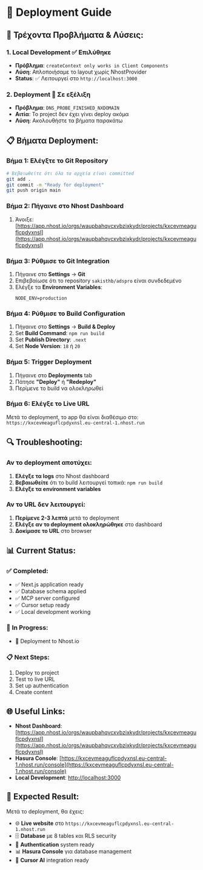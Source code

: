 # 🚀 Deployment Guide

## 🔧 **Τρέχοντα Προβλήματα & Λύσεις:**

### 1. **Local Development** ✅ Επιλύθηκε
- **Πρόβλημα**: `createContext only works in Client Components`
- **Λύση**: Απλοποιήσαμε το layout χωρίς NhostProvider
- **Status**: ✅ Λειτουργεί στο `http://localhost:3000`

### 2. **Deployment** 🔄 Σε εξέλιξη
- **Πρόβλημα**: `DNS_PROBE_FINISHED_NXDOMAIN`
- **Αιτία**: Το project δεν έχει γίνει deploy ακόμα
- **Λύση**: Ακολουθήστε τα βήματα παρακάτω

## 📋 **Βήματα Deployment:**

### Βήμα 1: Ελέγξτε το Git Repository
```bash
# Βεβαιωθείτε ότι όλα τα αρχεία είναι committed
git add .
git commit -m "Ready for deployment"
git push origin main
```

### Βήμα 2: Πήγαινε στο Nhost Dashboard
1. Άνοιξε: [https://app.nhost.io/orgs/waupbahqvcxvbzixkydr/projects/kxcevmeaguflcpdyxnsl](https://app.nhost.io/orgs/waupbahqvcxvbzixkydr/projects/kxcevmeaguflcpdyxnsl)

### Βήμα 3: Ρύθμισε το Git Integration
1. Πήγαινε στο **Settings** → **Git**
2. Επιβεβαίωσε ότι το repository `sakisthb/adspro` είναι συνδεδεμένο
3. Ελέγξε τα **Environment Variables**:
   ```
   NODE_ENV=production
   ```

### Βήμα 4: Ρύθμισε το Build Configuration
1. Πήγαινε στο **Settings** → **Build & Deploy**
2. Set **Build Command**: `npm run build`
3. Set **Publish Directory**: `.next`
4. Set **Node Version**: `18` ή `20`

### Βήμα 5: Trigger Deployment
1. Πήγαινε στο **Deployments** tab
2. Πάτησε **"Deploy"** ή **"Redeploy"**
3. Περίμενε το build να ολοκληρωθεί

### Βήμα 6: Ελέγξε το Live URL
Μετά το deployment, το app θα είναι διαθέσιμο στο:
`https://kxcevmeaguflcpdyxnsl.eu-central-1.nhost.run`

## 🔍 **Troubleshooting:**

### Αν το deployment αποτύχει:
1. **Ελέγξε τα logs** στο Nhost dashboard
2. **Βεβαιωθείτε** ότι το build λειτουργεί τοπικά: `npm run build`
3. **Ελέγξε τα environment variables**

### Αν το URL δεν λειτουργεί:
1. **Περίμενε 2-3 λεπτά** μετά το deployment
2. **Ελέγξε αν το deployment ολοκληρώθηκε** στο dashboard
3. **Δοκίμασε το URL** στο browser

## 📊 **Current Status:**

### ✅ **Completed:**
- ✅ Next.js application ready
- ✅ Database schema applied
- ✅ MCP server configured
- ✅ Cursor setup ready
- ✅ Local development working

### 🔄 **In Progress:**
- 🔄 Deployment to Nhost.io

### 📋 **Next Steps:**
1. Deploy το project
2. Test το live URL
3. Set up authentication
4. Create content

## 🌐 **Useful Links:**

- **Nhost Dashboard**: [https://app.nhost.io/orgs/waupbahqvcxvbzixkydr/projects/kxcevmeaguflcpdyxnsl](https://app.nhost.io/orgs/waupbahqvcxvbzixkydr/projects/kxcevmeaguflcpdyxnsl)
- **Hasura Console**: [https://kxcevmeaguflcpdyxnsl.eu-central-1.nhost.run/console](https://kxcevmeaguflcpdyxnsl.eu-central-1.nhost.run/console)
- **Local Development**: [http://localhost:3000](http://localhost:3000)

## 🎯 **Expected Result:**

Μετά το deployment, θα έχεις:
- 🌐 **Live website** στο `https://kxcevmeaguflcpdyxnsl.eu-central-1.nhost.run`
- 🗄️ **Database** με 8 tables και RLS security
- 🔐 **Authentication** system ready
- 📊 **Hasura Console** για database management
- 🎯 **Cursor AI** integration ready 